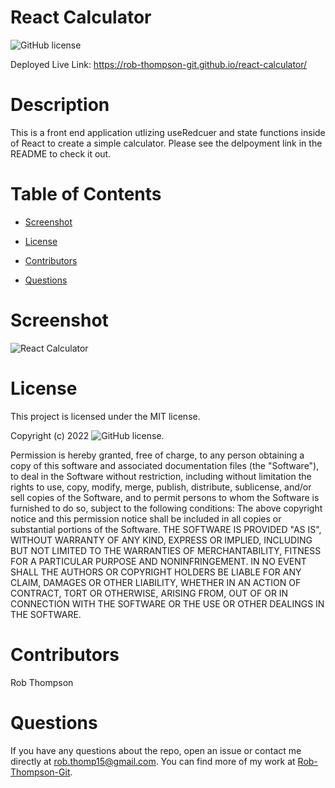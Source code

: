 

# React Calculator
![GitHub license](https://img.shields.io/badge/license-MIT-blue.svg)

Deployed Live Link: https://rob-thompson-git.github.io/react-calculator/

# Description

This is a front end application utlizing useRedcuer and state functions inside of React to create a simple calculator. Please see the delpoyment link in the README to check it out.

# Table of Contents 
* [Screenshot](#screenshot)

* [License](#license)

* [Contributors](#contributors)

* [Questions](#questions)

# Screenshot

![React Calculator](https://user-images.githubusercontent.com/111537449/209252989-fd181397-7c14-4565-bc50-c3161fdf1b03.png)

# License

This project is licensed under the MIT license.

Copyright (c) 2022 ![GitHub license](https://img.shields.io/badge/license-MIT-blue.svg).
        
Permission is hereby granted, free of charge, to any person obtaining a copy of this software and associated
documentation files (the "Software"), to deal in the Software without restriction, including without limitation
the rights to use, copy, modify, merge, publish, distribute, sublicense, and/or sell copies of the Software, and
to permit persons to whom the Software is furnished to do so, subject to the following conditions:
The above copyright notice and this permission notice shall be included in all copies or substantial portions
of the Software.
THE SOFTWARE IS PROVIDED "AS IS", WITHOUT WARRANTY OF ANY KIND, EXPRESS OR IMPLIED, INCLUDING BUT NOT LIMITED TO 
THE WARRANTIES OF MERCHANTABILITY, FITNESS FOR A PARTICULAR PURPOSE AND NONINFRINGEMENT. IN NO EVENT SHALL THE 
AUTHORS OR COPYRIGHT HOLDERS BE LIABLE FOR ANY CLAIM, DAMAGES OR OTHER LIABILITY, WHETHER IN AN ACTION OF CONTRACT,
TORT OR OTHERWISE, ARISING FROM, OUT OF OR IN CONNECTION WITH THE SOFTWARE OR THE USE OR OTHER DEALINGS IN THE SOFTWARE.
  
# Contributors

Rob Thompson

# Questions

If you have any questions about the repo, open an issue or contact me directly at rob.thomp15@gmail.com.
  You can find more of my work at [Rob-Thompson-Git](https://github.com/Rob-Thompson-Git/).

